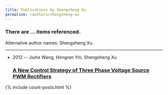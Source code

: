 ```yaml
---
title: Publications by Shengsheng Xu
permalink: /authors/shengsheng-xu
---
```


<h3 id="number-posts">There are ... items referenced.</h3>
<p id='info-authors'>Alternative author names: Shengsheng Xu.</p>
<hr />
<ul class="post-list">
<li><span class='post-meta'>2012 -- Jiuhe Wang, Hongren Yin, Shengsheng Xu</span><h3><a class='post-link' href="{{ site.baseurl }}/a-new-control-strategy-of-three-phase-voltage-source-pwm-rectifiers">A New Control Strategy of Three Phase Voltage Source PWM Rectifiers</a></h3></li>

</ul>
{% include count-posts.html %}
